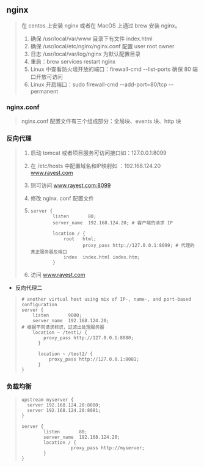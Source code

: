 ## nginx

> 在 centos 上安装 nginx 或者在 MacOS 上通过 brew 安装 nginx。
>
> 1. 确保 /usr/local/var/www 目录下有文件 index.html
> 2. 确保 /usr/local/etc/nginx/nginx.conf 配置 user root owner
> 3. 日志 /usr/local/var/log/nginx 为默认配置目录
> 4. 重启：brew services restart nginx
> 5. Linux 中查看防火墙开放的端口：firewall-cmd --list-ports 确保 80 端口开放可访问
> 6. Linux 开启端口：sudo firewall-cmd --add-port=80/tcp --permanent

### nginx.conf

> nginx.conf 配置文件有三个组成部分：全局块、events 块、http 块

### 反向代理

> 1. 启动 tomcat 或者项目服务可访问接口如：127.0.0.1:8099
>
> 2. 在 /etc/hosts 中配置域名和IP映射如 ：192.168.124.20 www.rayest.com
>
> 3. 则可访问 www.rayest.com:8099
>
> 4. 修改 nginx. conf 配置文件
>
> 5. ```nginx
>    server {
>            listen       80;
>            server_name  192.168.124.20; # 客户端的请求 IP
>    
>            location / {
>                root   html;
>    	    			proxy_pass http://127.0.0.1:8099; # 代理的真正服务器及端口
>                index  index.html index.htm;
>            }
>      ```
>5. 访问 www.rayest.com

* 反向代理二

> ```nginx
> # another virtual host using mix of IP-, name-, and port-based configuration
> server {
>     listen       9000;
>     server_name  192.168.124.20;
> # 根据不同请求标识，过滤出处理服务器
>     location ~ /test1/ {
>         proxy_pass http://127.0.0.1:8080;
> 		}
> 
> 		location ~ /test2/ {
>     		proxy_pass http://127.0.0.1:8081;
> 		}
> }
> ```

### 负载均衡

> ```nginx
> upstream myserver {
>   server 192.168.124.20:8080;
>   server 192.168.124.20:8081;
> }
> 
> server {
>         listen       80;
>         server_name  192.168.124.20;
>         location / {
> 	    			proxy_pass http://myserver;
>         }
> }
> ```

